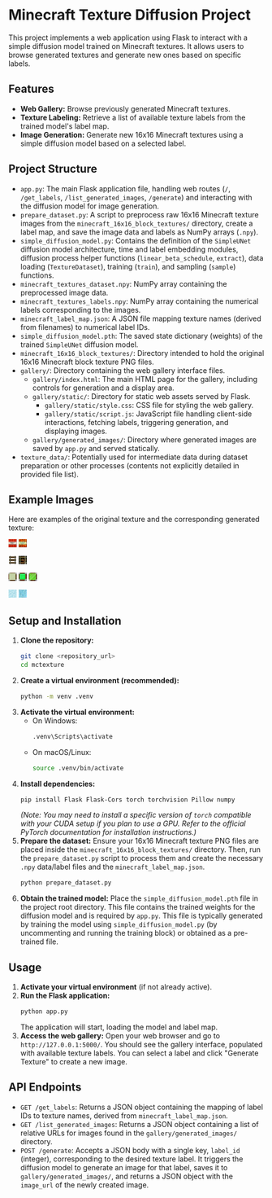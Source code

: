 # Minecraft Texture Diffusion Project

This project implements a web application using Flask to interact with a simple diffusion model trained on Minecraft textures. It allows users to browse generated textures and generate new ones based on specific labels.

## Features

- **Web Gallery:** Browse previously generated Minecraft textures.
- **Texture Labeling:** Retrieve a list of available texture labels from the trained model's label map.
- **Image Generation:** Generate new 16x16 Minecraft textures using a simple diffusion model based on a selected label.

## Project Structure

- `app.py`: The main Flask application file, handling web routes (`/`, `/get_labels`, `/list_generated_images`, `/generate`) and interacting with the diffusion model for image generation.
- `prepare_dataset.py`: A script to preprocess raw 16x16 Minecraft texture images from the `minecraft_16x16_block_textures/` directory, create a label map, and save the image data and labels as NumPy arrays (`.npy`).
- `simple_diffusion_model.py`: Contains the definition of the `SimpleUNet` diffusion model architecture, time and label embedding modules, diffusion process helper functions (`linear_beta_schedule`, `extract`), data loading (`TextureDataset`), training (`train`), and sampling (`sample`) functions.
- `minecraft_textures_dataset.npy`: NumPy array containing the preprocessed image data.
- `minecraft_textures_labels.npy`: NumPy array containing the numerical labels corresponding to the images.
- `minecraft_label_map.json`: A JSON file mapping texture names (derived from filenames) to numerical label IDs.
- `simple_diffusion_model.pth`: The saved state dictionary (weights) of the trained `SimpleUNet` diffusion model.
- `minecraft_16x16_block_textures/`: Directory intended to hold the original 16x16 Minecraft block texture PNG files.
- `gallery/`: Directory containing the web gallery interface files.
    - `gallery/index.html`: The main HTML page for the gallery, including controls for generation and a display area.
    - `gallery/static/`: Directory for static web assets served by Flask.
        - `gallery/static/style.css`: CSS file for styling the web gallery.
        - `gallery/static/script.js`: JavaScript file handling client-side interactions, fetching labels, triggering generation, and displaying images.
    - `gallery/generated_images/`: Directory where generated images are saved by `app.py` and served statically.
- `texture_data/`: Potentially used for intermediate data during dataset preparation or other processes (contents not explicitly detailed in provided file list).

## Example Images

Here are examples of the original texture and the corresponding generated texture:

![TNT side](minecraft_16x16_block_textures/tnt_side.png)
![Generated Image](gallery/generated_images/explosive_1746590472.png)

![Rail](minecraft_16x16_block_textures/rail_normal.png)
![Generated Image](gallery/generated_images/rail_wire_1746592394.png)

![Glass green](minecraft_16x16_block_textures/glass_green.png)
![Emerald Block](minecraft_16x16_block_textures/emerald_block.png)
![Generated Image](gallery/generated_images/glass_1746592383.png)

![Frosted ICe](minecraft_16x16_block_textures/frosted_ice_0.png)
![Generated Image](gallery/generated_images/ice_snow_1746591647.png)

## Setup and Installation

1.  **Clone the repository:**
    ```bash
    git clone <repository_url>
    cd mctexture
    ```
2.  **Create a virtual environment (recommended):**
    ```bash
    python -m venv .venv
    ```
3.  **Activate the virtual environment:**
    - On Windows:
      ```bash
      .venv\Scripts\activate
      ```
    - On macOS/Linux:
      ```bash
      source .venv/bin/activate
      ```
4.  **Install dependencies:**
    ```bash
    pip install Flask Flask-Cors torch torchvision Pillow numpy
    ```
    *(Note: You may need to install a specific version of `torch` compatible with your CUDA setup if you plan to use a GPU. Refer to the official PyTorch documentation for installation instructions.)*
5.  **Prepare the dataset:**
    Ensure your 16x16 Minecraft texture PNG files are placed inside the `minecraft_16x16_block_textures/` directory. Then, run the `prepare_dataset.py` script to process them and create the necessary `.npy` data/label files and the `minecraft_label_map.json`.
    ```bash
    python prepare_dataset.py
    ```
6.  **Obtain the trained model:**
    Place the `simple_diffusion_model.pth` file in the project root directory. This file contains the trained weights for the diffusion model and is required by `app.py`. This file is typically generated by training the model using `simple_diffusion_model.py` (by uncommenting and running the training block) or obtained as a pre-trained file.

## Usage

1.  **Activate your virtual environment** (if not already active).
2.  **Run the Flask application:**
    ```bash
    python app.py
    ```
    The application will start, loading the model and label map.
3.  **Access the web gallery:**
    Open your web browser and go to `http://127.0.0.1:5000/`. You should see the gallery interface, populated with available texture labels. You can select a label and click "Generate Texture" to create a new image.

## API Endpoints

-   `GET /get_labels`: Returns a JSON object containing the mapping of label IDs to texture names, derived from `minecraft_label_map.json`.
-   `GET /list_generated_images`: Returns a JSON object containing a list of relative URLs for images found in the `gallery/generated_images/` directory.
-   `POST /generate`: Accepts a JSON body with a single key, `label_id` (integer), corresponding to the desired texture label. It triggers the diffusion model to generate an image for that label, saves it to `gallery/generated_images/`, and returns a JSON object with the `image_url` of the newly created image.
